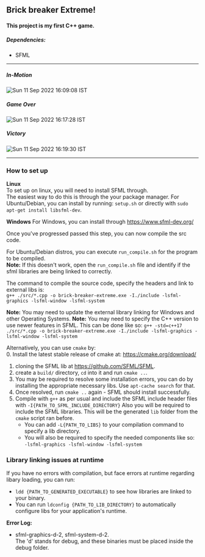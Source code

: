 ## Brick breaker Extreme!  
#### This project is my first **C++** game. 

##### Dependencies: 
- SFML

---

##### In-Motion
![Sun 11 Sep 2022 16:09:08 IST](https://user-images.githubusercontent.com/21260839/189535571-3ee54d46-833f-4303-bce8-5eae787aafe5.png)

##### Game Over
![Sun 11 Sep 2022 16:17:28 IST](https://user-images.githubusercontent.com/21260839/189535574-4d078b9a-7dfa-4f2a-a65e-936f27fdb8c2.png)

##### Victory
![Sun 11 Sep 2022 16:19:30 IST](https://user-images.githubusercontent.com/21260839/189535575-c374cb66-36d8-4d9d-a822-65a1318e09ef.png)


--- 

### How to set up
**Linux**  
To set up on linux, you will need to install SFML through.  
The easiest way to do this is through the your package manager. For Ubuntu/Debian, you can install by running: `setup.sh` or directly with `sudo apt-get install libsfml-dev`.

**Windows**
For Windows, you can install through https://www.sfml-dev.org/  

Once you've progressed passed this step, you can now compile the src code.  

For Ubuntu/Debian distros, you can execute `run_compile.sh` for the program to be compiled.  
**Note:** If this doesn't work, open the `run_compile.sh` file and identify if the sfml libraries are being linked to correctly.  
  
The command to compile the source code, specify the headers and link to external libs is:  
`g++ ./src/*.cpp -o brick-breaker-extreme.exe -I./include -lsfml-graphics -lsfml-window -lsfml-system`

**Note:** You may need to update the external library linking for Windows and other Operating Systems.
**Note:** You may need to specify the C++ version to use newer features in SFML. This can be done like so:
`g++ -std=c++17 ./src/*.cpp -o brick-breaker-extreme.exe -I./include -lsfml-graphics -lsfml-window -lsfml-system`

Alternatively, you can use `cmake` by:  
0. Install the latest stable release of cmake at: https://cmake.org/download/
1. cloning the SFML lib at https://github.com/SFML/SFML.  
2. create a `build/` directory, `cd` into it and run `cmake ..`.
3. You may be required to resolve some installation errors, you can do by installing
   the appropriate necessary libs. Use `apt-cache search` for that.
4. Once resolved, run `cmake ..` again - SFML should install successfully.
5. Compile with `g++` as per usual and include the SFML include header files with `-I{PATH_TO_SFML_INCLUDE_DIRECTORY}`
   Also you will be required to include the SFML libraries. This will be the generated `lib` folder from the `cmake` script ran before.  
   - You can add `-L{PATH_TO_LIBS}` to your compilation command to specify a lib directory.  
   - You will also be required to specify the needed components like so:   
   `-lsfml-graphics -lsfml-window -lsfml-system`

### Library linking issues at runtime
If you have no errors with compilation, but face errors at runtime regarding libary loading, you can run:  
- `ldd {PATH_TO_GENERATED_EXECUTABLE}` to see how libraries are linked to your binary.
- You can run `ldconfig {PATH_TO_LIB_DIRECTORY}` to automatically configure libs for your application's runtime.


**Error Log:**
- sfml-graphics-d-2, sfml-system-d-2.  
  The 'd' stands for debug, and 
  these binaries must be placed inside the debug folder. 
